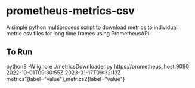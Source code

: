 # prometheus-metrics-csv
A simple python multiprocess script to download metrics to individual metric csv files for long time frames using PrometheusAPI

## To Run

python3 -W ignore ./metricsDownloader.py  https://prometheus_host:9090 2022-10-01T09:30:55Z 2023-01-17T09:32:13Z metrics1{label=\"value\"},metrics2{label=\"value\"}